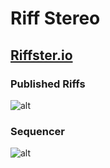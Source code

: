 # Riff Stereo 

## [Riffster.io](http://www.riffster.io/)

### Published Riffs
![alt](https://github.com/mimlowe/mimlowe.github.io/blob/master/img/riffster_1.png)

### Sequencer
![alt](https://github.com/mimlowe/mimlowe.github.io/blob/master/img/riffster_2.png)
